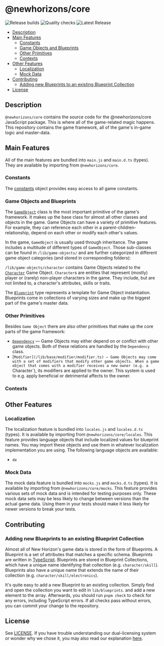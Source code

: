 # @newhorizons/core

![Release builds](https://github.com/satellite-games/newhorizons-core/actions/workflows/release.yml/badge.svg)
![Quality checks](https://github.com/satellite-games/newhorizons-core/actions/workflows/main.yml/badge.svg)
![Latest Release](https://img.shields.io/github/v/release/satellite-games/newhorizons-core)

<!-- vscode-markdown-toc -->

- [Description](#Description)
- [Main Features](#MainFeatures)
  - [Constants](#Constants)
  - [Game Objects and Blueprints](#GameObjectsandBlueprints)
  - [Other Primitives](#OtherPrimitives)
  - [Contexts](#Contexts)
- [Other Features](#OtherFeatures)
  - [Localization](#Localization)
  - [Mock Data](#MockData)
- [Contributing](#Contributing)
  - [Adding new Blueprints to an existing Blueprint Collection](#AddingnewBlueprintstoanexistingBlueprintCollection)
- [License](#License)

<!-- vscode-markdown-toc-config
	numbering=false
	autoSave=true
	/vscode-markdown-toc-config -->
<!-- /vscode-markdown-toc -->

## <a name='Description'></a>Description

`@newhorizons/core` contains the source code for the @newhorizons/core JavaScript package. This is where all of the game-related magic happens. This repository contains the game framework, all of the game's in-game logic and master-data.

## <a name='MainFeatures'></a>Main Features

All of the main features are bundled into `main.js` and `main.d.ts` (types). They are available by importing from `@newhorizons/core`.

### <a name='Constants'></a>Constants

The [constants](/lib/constants/index.ts) object provides easy access to all game constants.

### <a name='GameObjectsandBlueprints'></a>Game Objects and Blueprints

The [`GameObject`](/lib/base/game-object/game-object.ts) class is the most important primitive of the game's framework. It makes up the base class for almost all other classes and objects in the game. Game Objects can have a variety of primitive features. For example, they can reference each other in a parent-children-relationship, depend on each other or modify each other's values.

In the game, `GameObject` is usually used through inheritance. The game includes a multitude of different types of `GameObject`. Those sub-classes can be found in `/lib/game-objects/` and are further categorized in different game object categories (and stored in corresponding folders):

`/lib/game-objects/character` contains Game Objects related to the [`Character`](/lib/character/character.go.ts) Game Object. `Character`s are entities that represent (mostly) player or (rarely) non-player characters in the game. They include, but are not limited to, a character's attributes, skills or traits.

The [`Blueprint`](/lib/base//game-object/types.ts) type represents a template for Game Object instantiation. Blueprints come in collections of varying sizes and make up the biggest part of the game's master data.

### <a name='OtherPrimitives'></a>Other Primitives

Besides `Game Object` there are also other primitives that make up the core parts of the game framework:

- [`Dependency`](/lib/base/dependency/dependency.ts) — Game Objects may either depend on or conflict with other game objects. Both of these relations are handled by the `Dependency` class.
- [`Modifier](/lib/base/modifier/modifier.ts) — Game Objects may come with a set of modifiers that modify other game objects. When a game object that comes with a modifier receives a new owner (e.g. a `Character`), its modifiers are applied to the owner. This system is used to e.g. apply beneficial or detrimental affects to the owner.

### <a name='Contexts'></a>Contexts

## <a name='OtherFeatures'></a>Other Features

### <a name='Localization'></a>Localization

The localization feature is bundled into `locales.js` and `locales.d.ts` (types). It is available by importing from `@newhorizons/core/locales`. This feature provides language objects that include localized values for blueprint names. You may import these objects and use them in whatever localization implementation you are using. The following language objects are available:

- `de`

### <a name='MockData'></a>Mock Data

The mock data feature is bundled into `mocks.js` and `mocks.d.ts` (types). It is available by importing from `@newhorizons/core/mocks`. This feature provides various sets of mock data and is intended for testing purposes only. These mock data sets may be less likely to change between versions than the actual game data. Using them in your tests should make it less likely for newer versions to break your tests.

## <a name='Contributing'></a>Contributing

### <a name='AddingnewBlueprintstoanexistingBlueprintCollection'></a>Adding new Blueprints to an existing Blueprint Collection

Almost all of New Horizon's game data is stored in the form of Blueprints. A Blueprint is a set of attributes that matches a specific schema. Blueprints are written in [TypeScript](https://www.typescriptlang.org/). Blueprints are stored in Blueprint Collections, which have a unique name identifying that collection (e.g. `character/skill`). Blueprints also have a unique name that extends the name of their collection (e.g. `character/skill/electronics`).

It's quite easy to add a new Blueprint to an existing collection. Simply find and open the collection you want to edit in `lib/blueprints`. and add a new element to the array. Afterwards, you should run `pnpm check` to check for any errors, including TypeScript errors. If all checks pass without errors, you can commit your change to the repository.

## <a name='License'></a>License

See [LICENSE](/LICENSE.md). If you have trouble understanding our dual-licensing system or wonder why we chose it, you may also read our explanation [here](https://github.com/satellite-games#-licensing).
